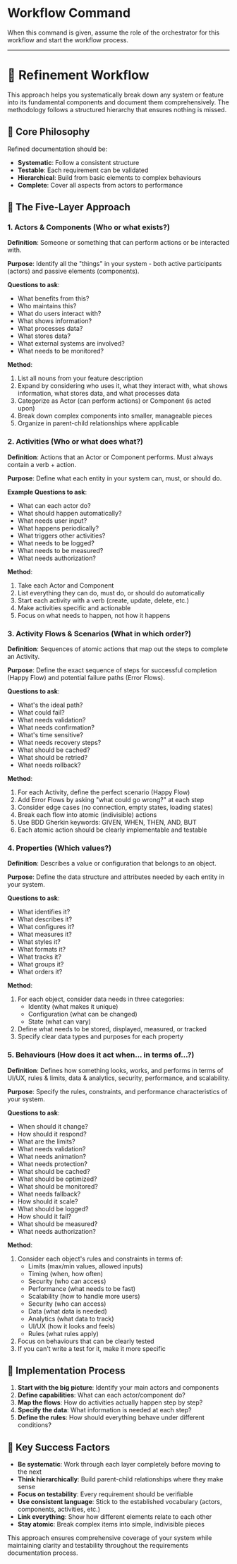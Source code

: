 # Workflow Command

When this command is given, assume the role of the orchestrator for this workflow and start the workflow process.

---

# 🌊 Refinement Workflow

This approach helps you systematically break down any system or feature into its fundamental components and document them comprehensively. The methodology follows a structured hierarchy that ensures nothing is missed.

## 🎯 Core Philosophy

Refined documentation should be:
- **Systematic**: Follow a consistent structure
- **Testable**: Each requirement can be validated
- **Hierarchical**: Build from basic elements to complex behaviours
- **Complete**: Cover all aspects from actors to performance

## 🧩 The Five-Layer Approach

### 1. Actors & Components (Who or what exists?)
**Definition**: Someone or something that can perform actions or be interacted with.

**Purpose**: Identify all the "things" in your system - both active participants (actors) and passive elements (components).

**Questions to ask**:
- What benefits from this?
- Who maintains this?
- What do users interact with?
- What shows information?
- What processes data?
- What stores data?
- What external systems are involved?
- What needs to be monitored?

**Method**:
1. List all nouns from your feature description
2. Expand by considering who uses it, what they interact with, what shows information, what stores data, and what processes data
3. Categorize as Actor (can perform actions) or Component (is acted upon)
4. Break down complex components into smaller, manageable pieces
5. Organize in parent-child relationships where applicable

### 2. Activities (Who or what does what?)
**Definition**: Actions that an Actor or Component performs. Must always contain a verb + action.

**Purpose**: Define what each entity in your system can, must, or should do.

**Example Questions to ask**:
- What can each actor do?
- What should happen automatically?
- What needs user input?
- What happens periodically?
- What triggers other activities?
- What needs to be logged?
- What needs to be measured?
- What needs authorization?

**Method**:
1. Take each Actor and Component
2. List everything they can do, must do, or should do automatically
3. Start each activity with a verb (create, update, delete, etc.)
4. Make activities specific and actionable
5. Focus on what needs to happen, not how it happens

### 3. Activity Flows & Scenarios (What in which order?)
**Definition**: Sequences of atomic actions that map out the steps to complete an Activity.

**Purpose**: Define the exact sequence of steps for successful completion (Happy Flow) and potential failure paths (Error Flows).

**Questions to ask**:
- What's the ideal path?
- What could fail?
- What needs validation?
- What needs confirmation?
- What's time sensitive?
- What needs recovery steps?
- What should be cached?
- What should be retried?
- What needs rollback?

**Method**:
1. For each Activity, define the perfect scenario (Happy Flow)
2. Add Error Flows by asking "what could go wrong?" at each step
3. Consider edge cases (no connection, empty states, loading states)
4. Break each flow into atomic (indivisible) actions
5. Use BDD Gherkin keywords: GIVEN, WHEN, THEN, AND, BUT
6. Each atomic action should be clearly implementable and testable

### 4. Properties (Which values?)
**Definition**: Describes a value or configuration that belongs to an object.

**Purpose**: Define the data structure and attributes needed by each entity in your system.

**Questions to ask**:
- What identifies it?
- What describes it?
- What configures it?
- What measures it?
- What styles it?
- What formats it?
- What tracks it?
- What groups it?
- What orders it?

**Method**:
1. For each object, consider data needs in three categories:
    - Identity (what makes it unique)
    - Configuration (what can be changed)
    - State (what can vary)
2. Define what needs to be stored, displayed, measured, or tracked
3. Specify clear data types and purposes for each property

### 5. Behaviours (How does it act when... in terms of...?)
**Definition**: Defines how something looks, works, and performs in terms of UI/UX, rules & limits, data & analytics, security, performance, and scalability.

**Purpose**: Specify the rules, constraints, and performance characteristics of your system.

**Questions to ask**:
- When should it change?
- How should it respond?
- What are the limits?
- What needs validation?
- What needs animation?
- What needs protection?
- What should be cached?
- What should be optimized?
- What should be monitored?
- What needs fallback?
- How should it scale?
- What should be logged?
- How should it fail?
- What should be measured?
- What needs authorization?

**Method**:
1. Consider each object's rules and constraints in terms of:
    - Limits (max/min values, allowed inputs)
    - Timing (when, how often)
    - Security (who can access)
    - Performance (what needs to be fast)
    - Scalability (how to handle more users)
    - Security (who can access)
    - Data (what data is needed)
    - Analytics (what data to track)
    - UI/UX (how it looks and feels)
    - Rules (what rules apply)
2. Focus on behaviours that can be clearly tested
3. If you can't write a test for it, make it more specific

## 🔄 Implementation Process

1. **Start with the big picture**: Identify your main actors and components
2. **Define capabilities**: What can each actor/component do?
3. **Map the flows**: How do activities actually happen step by step?
4. **Specify the data**: What information is needed at each step?
5. **Define the rules**: How should everything behave under different conditions?

## 🎯 Key Success Factors

- **Be systematic**: Work through each layer completely before moving to the next
- **Think hierarchically**: Build parent-child relationships where they make sense
- **Focus on testability**: Every requirement should be verifiable
- **Use consistent language**: Stick to the established vocabulary (actors, components, activities, etc.)
- **Link everything**: Show how different elements relate to each other
- **Stay atomic**: Break complex items into simple, indivisible pieces

This approach ensures comprehensive coverage of your system while maintaining clarity and testability throughout the requirements documentation process.
